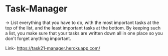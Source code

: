# Task-Manager  
-> List everything that you have to do, with the most important tasks at the top of the list, and the least important tasks at the bottom. By keeping such a list, you       make sure that your tasks are written down all in one place so you don't forget anything important.

Link- https://task21-manager.herokuapp.com/

